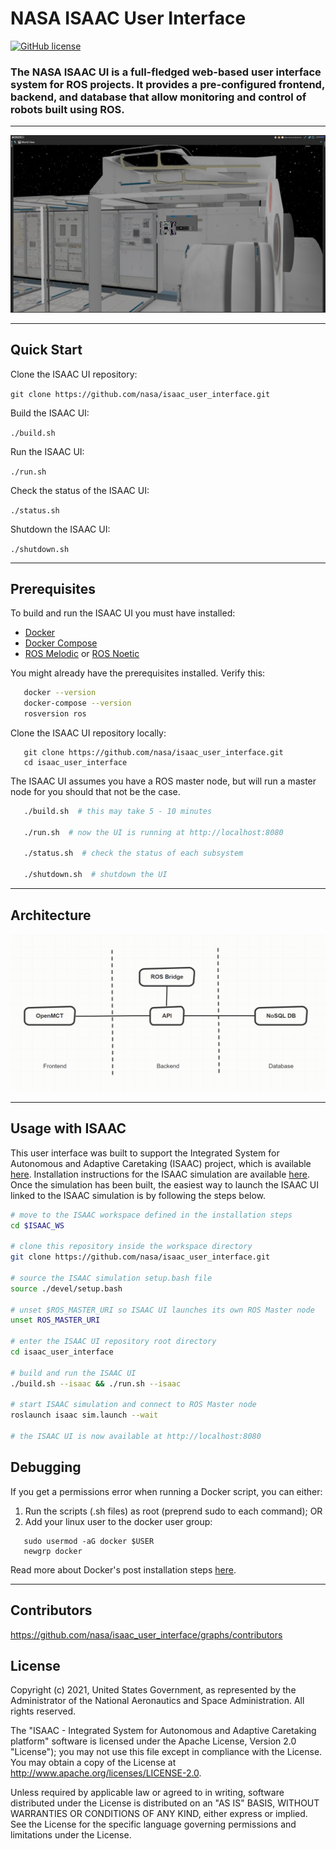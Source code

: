 
# NASA ISAAC User Interface

[![GitHub license](https://img.shields.io/github/license/nasa/isaac_user_interface)](https://github.com/nasa/isaac_user_interface/blob/master/LICENSE)

### The NASA ISAAC UI is a full-fledged web-based user interface system for ROS projects. It provides a pre-configured frontend, backend, and database that allow monitoring and control of robots built using ROS.

---

![Example screenshot of ISAAC UI](images/isaac-ui.jpg)

---

## Quick Start

   Clone the ISAAC UI repository:

   `git clone https://github.com/nasa/isaac_user_interface.git`

   Build the ISAAC UI:

   `./build.sh`

   Run the ISAAC UI:

   `./run.sh`

   Check the status of the ISAAC UI:

   `./status.sh`

   Shutdown the ISAAC UI:

   `./shutdown.sh`

---

## Prerequisites

To build and run the ISAAC UI you must have installed:

- [Docker](https://docs.docker.com/engine/install/)
- [Docker Compose](https://docs.docker.com/compose/install/)
- [ROS Melodic](http://wiki.ros.org/melodic/Installation) or [ROS Noetic](http://wiki.ros.org/noetic/Installation)

You might already have the prerequisites installed. Verify this:

```bash
   docker --version
   docker-compose --version
   rosversion ros
```

Clone the ISAAC UI repository locally:

```
   git clone https://github.com/nasa/isaac_user_interface.git
   cd isaac_user_interface
```

The ISAAC UI assumes you have a ROS master node, but will run a master node for you should that not be the case.

```bash
   ./build.sh  # this may take 5 - 10 minutes

   ./run.sh  # now the UI is running at http://localhost:8080

   ./status.sh  # check the status of each subsystem

   ./shutdown.sh  # shutdown the UI 
```

---

## Architecture

![Simplified architectural diagram of ISAAC UI](images/isaac-ui-diagram.png)

---

## Usage with ISAAC

This user interface was built to support the Integrated System for Autonomous and Adaptive Caretaking (ISAAC) project, which is available [here](https://github.com/nasa/isaac). Installation instructions for the ISAAC simulation are available [here](https://github.com/nasa/isaac/blob/master/INSTALL.md). Once the simulation has been built, the easiest way to launch the ISAAC UI linked to the ISAAC simulation is by following the steps below.

```bash
# move to the ISAAC workspace defined in the installation steps
cd $ISAAC_WS

# clone this repository inside the workspace directory
git clone https://github.com/nasa/isaac_user_interface.git

# source the ISAAC simulation setup.bash file
source ./devel/setup.bash

# unset $ROS_MASTER_URI so ISAAC UI launches its own ROS Master node
unset ROS_MASTER_URI

# enter the ISAAC UI repository root directory
cd isaac_user_interface

# build and run the ISAAC UI
./build.sh --isaac && ./run.sh --isaac

# start ISAAC simulation and connect to ROS Master node
roslaunch isaac sim.launch --wait

# the ISAAC UI is now available at http://localhost:8080
```

## Debugging

If you get a permissions error when running a Docker script, you can either:

1. Run the scripts (.sh files) as root (preprend sudo to each command); OR
2. Add your linux user to the docker user group:

```
   sudo usermod -aG docker $USER
   newgrp docker
```

Read more about Docker's post installation steps [here](https://docs.docker.com/engine/install/linux-postinstall/).

---

## Contributors

https://github.com/nasa/isaac_user_interface/graphs/contributors

## License

Copyright (c) 2021, United States Government, as represented by the Administrator of the National Aeronautics and Space Administration. All rights reserved.

The "ISAAC - Integrated System for Autonomous and Adaptive Caretaking platform" software is licensed under the Apache License, Version 2.0 "License"); you may not use this file except in compliance with the License. You may obtain a copy of the License at http://www.apache.org/licenses/LICENSE-2.0.

Unless required by applicable law or agreed to in writing, software distributed under the License is distributed on an "AS IS" BASIS, WITHOUT WARRANTIES OR CONDITIONS OF ANY KIND, either express or implied. See the License for the specific language governing permissions and limitations under the License.